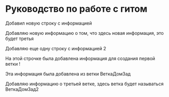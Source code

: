 # Руководство по работе с гитом

Добавил новую строку с информацией

Добавляю новую информацию о том, что здесь новая информация, это будет третья

Добавляю еще одну строку с информацией 2

На этой строчке была добавлена информация для создания первой ветки !

Эта информация была добавлена из ветки ВеткаДомЗад

Добавляю информацию о третьей ветке, здесь ветка будет называться ВеткаДомЗад2


